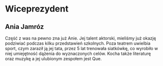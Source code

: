 # Wiceprezydent
## Ania Jamróz
Część z was na pewno zna już Anie. Jej talent aktorski, mieliśmy już okazję podziwiać podczas kilku przedstawień szkolnych. Poza teatrem uwielbia sport, czym zaraził ją jej tata, przez 5 lat trenowała siatkówkę, co wyrobiło w niej umiejętność dążenia do wyznaczonych celów. Kocha także literaturę oraz muzykę a jej ulubionym zespołem jest Que.